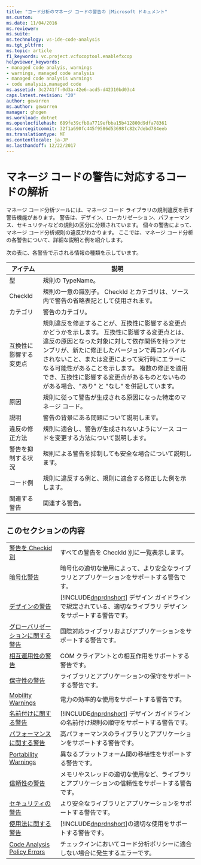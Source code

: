 ```yaml
---
title: "コード分析のマネージ コードの警告の |Microsoft ドキュメント"
ms.custom: 
ms.date: 11/04/2016
ms.reviewer: 
ms.suite: 
ms.technology: vs-ide-code-analysis
ms.tgt_pltfrm: 
ms.topic: article
f1_keywords: vc.project.vcfxcoptool.enablefxcop
helpviewer_keywords:
- managed code analyis, warnings
- warnings, managed code analysis
- managed code analysis warnings
- code analysis,managed code
ms.assetid: 3c2741ff-0d3a-42e6-acd5-d42310bd03c4
caps.latest.revision: "20"
author: gewarren
ms.author: gewarren
manager: ghogen
ms.workload: dotnet
ms.openlocfilehash: 689fe39cfb8a7719efbba15b412800d9dfa78361
ms.sourcegitcommit: 32f1a690fc445f9586d53698fc82c7debd784eeb
ms.translationtype: MT
ms.contentlocale: ja-JP
ms.lasthandoff: 12/22/2017
---
```

# <a name="code-analysis-for-managed-code-warnings"></a>マネージ コードの警告に対応するコードの解析
マネージ コード分析ツールには、マネージ コード ライブラリの規則違反を示す警告機能があります。 警告は、デザイン、ローカリゼーション、パフォーマンス、セキュリティなどの規則の区分に分類されています。 個々の警告によって、マネージ コード分析規則の違反がわかります。 ここでは、マネージ コード分析の各警告について、詳細な説明と例を紹介します。  
  
 次の表に、各警告で示される情報の種類を示しています。  
  
|アイテム|説明|  
|----------|-----------------|  
|型|規則の TypeName。|  
|CheckId|規則の一意の識別子。 CheckId とカテゴリは、ソース内で警告の省略表記として使用されます。|  
|カテゴリ|警告のカテゴリ。|  
|互換性に影響する変更点|規則違反を修正することが、互換性に影響する変更点かどうかを示します。 互換性に影響する変更点とは、違反の原因となった対象に対して依存関係を持つアセンブリが、新たに修正したバージョンで再コンパイルされないこと、または変更によって実行時にエラーになる可能性があることを示します。 複数の修正を適用でき、互換性に影響する変更点があるものとないものがある場合、"あり" と "なし" を併記しています。|  
|原因|規則に従って警告が生成される原因になった特定のマネージ コード。|  
|説明|警告の背景にある問題について説明します。|  
|違反の修正方法|規則に適合し、警告が生成されないようにソース コードを変更する方法について説明します。|  
|警告を抑制する状況|規則による警告を抑制しても安全な場合について説明します。|  
|コード例|規則に違反する例と、規則に適合する修正した例を示します。|  
|関連する警告|関連する警告。|  
  
## <a name="in-this-section"></a>このセクションの内容  
  
|||  
|-|-|  
|[警告を Checkid 別](../code-quality/code-analysis-warnings-for-managed-code-by-checkid.md)|すべての警告を CheckId 別に一覧表示します。|  
|[暗号化警告](../code-quality/cryptography-warnings.md)|暗号化の適切な使用によって、より安全なライブラリとアプリケーションをサポートする警告です。|  
|[デザインの警告](../code-quality/design-warnings.md)|[!INCLUDE[dnprdnshort](../code-quality/includes/dnprdnshort_md.md)] デザイン ガイドラインで規定されている、適切なライブラリ デザインをサポートする警告です。|  
|[グローバリゼーションに関する警告](../code-quality/globalization-warnings.md)|国際対応ライブラリおよびアプリケーションをサポートする警告です。|  
|[相互運用性の警告](../code-quality/interoperability-warnings.md)|COM クライアントとの相互作用をサポートする警告です。|  
|[保守性の警告](../code-quality/maintainability-warnings.md)|ライブラリとアプリケーションの保守をサポートする警告です。|  
|[Mobility Warnings](../code-quality/mobility-warnings.md)|電力の効率的な使用をサポートする警告です。|  
|[名前付けに関する警告](../code-quality/naming-warnings.md)|[!INCLUDE[dnprdnshort](../code-quality/includes/dnprdnshort_md.md)] デザイン ガイドラインの名前付け規則の順守をサポートする警告です。|  
|[パフォーマンスに関する警告](../code-quality/performance-warnings.md)|高パフォーマンスのライブラリとアプリケーションをサポートする警告です。|  
|[Portability Warnings](../code-quality/portability-warnings.md)|異なるプラットフォーム間の移植性をサポートする警告です。|  
|[信頼性の警告](../code-quality/reliability-warnings.md)|メモリやスレッドの適切な使用など、ライブラリとアプリケーションの信頼性をサポートする警告です。|  
|[セキュリティの警告](../code-quality/security-warnings.md)|より安全なライブラリとアプリケーションをサポートする警告です。|  
|[使用法に関する警告](../code-quality/usage-warnings.md)|[!INCLUDE[dnprdnshort](../code-quality/includes/dnprdnshort_md.md)]の適切な使用をサポートする警告です。|  
|[Code Analysis Policy Errors](../code-quality/code-analysis-policy-errors.md)|チェックインにおいてコード分析ポリシーに適合しない場合に発生するエラーです。|